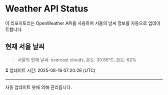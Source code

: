 
# Weather API Status

이 리포지토리는 OpenWeather API를 사용하여 서울의 날씨 정보를 자동으로 업데이트합니다.

## 현재 서울 날씨
> 서울의 현재 날씨: overcast clouds, 온도: 30.85°C, 습도: 62%

⏳ 업데이트 시간: 2025-08-16 07:20:28 (UTC)

---
자동 업데이트 봇에 의해 관리됩니다.
